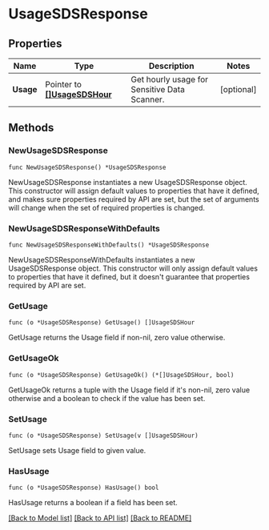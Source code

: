 # UsageSDSResponse

## Properties

Name | Type | Description | Notes
---- | ---- | ----------- | ------
**Usage** | Pointer to [**[]UsageSDSHour**](UsageSDSHour.md) | Get hourly usage for Sensitive Data Scanner. | [optional] 

## Methods

### NewUsageSDSResponse

`func NewUsageSDSResponse() *UsageSDSResponse`

NewUsageSDSResponse instantiates a new UsageSDSResponse object.
This constructor will assign default values to properties that have it defined,
and makes sure properties required by API are set, but the set of arguments
will change when the set of required properties is changed.

### NewUsageSDSResponseWithDefaults

`func NewUsageSDSResponseWithDefaults() *UsageSDSResponse`

NewUsageSDSResponseWithDefaults instantiates a new UsageSDSResponse object.
This constructor will only assign default values to properties that have it defined,
but it doesn't guarantee that properties required by API are set.

### GetUsage

`func (o *UsageSDSResponse) GetUsage() []UsageSDSHour`

GetUsage returns the Usage field if non-nil, zero value otherwise.

### GetUsageOk

`func (o *UsageSDSResponse) GetUsageOk() (*[]UsageSDSHour, bool)`

GetUsageOk returns a tuple with the Usage field if it's non-nil, zero value otherwise
and a boolean to check if the value has been set.

### SetUsage

`func (o *UsageSDSResponse) SetUsage(v []UsageSDSHour)`

SetUsage sets Usage field to given value.

### HasUsage

`func (o *UsageSDSResponse) HasUsage() bool`

HasUsage returns a boolean if a field has been set.


[[Back to Model list]](../README.md#documentation-for-models) [[Back to API list]](../README.md#documentation-for-api-endpoints) [[Back to README]](../README.md)


